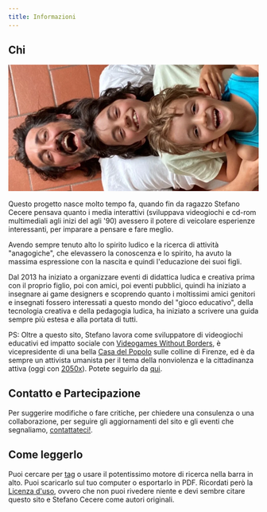 ```yaml
---
title: Informazioni
---
```

## Chi

![](../ludosofia/libro/_img/foto_autori.webp)

Questo progetto nasce molto tempo fa, quando fin da ragazzo Stefano Cecere pensava quanto i media interattivi (sviluppava videogiochi e cd-rom multimediali agli inizi del agli '90) avessero il potere di veicolare esperienze interessanti, per imparare a pensare e fare meglio.  

Avendo sempre tenuto alto lo spirito ludico e la ricerca di attività "anagogiche", che elevassero la conoscenza e lo spirito, ha avuto la massima espressione con la nascita e quindi l'educazione dei suoi figli.

Dal 2013 ha iniziato a organizzare eventi di didattica ludica e creativa prima con il proprio figlio, poi con amici, poi eventi pubblici, quindi ha iniziato a insegnare ai game designers e scoprendo quanto i moltissimi amici genitori e insegnati fossero interessati a questo mondo del "gioco educativo", della tecnologia creativa e della pedagogia ludica, ha iniziato a scrivere una guida sempre più estesa e alla portata di tutti.

PS: Oltre a questo sito, Stefano lavora come sviluppatore di videogiochi educativi ed impatto sociale con [Videogames Without Borders](https://vgwb.org), è vicepresidente di una bella [Casa del Popolo](https://cdp.settignano.org) sulle colline di Firenze, ed è da sempre un attivista umanista per il tema della nonviolenza e la cittadinanza attiva (oggi con [2050x](https://2050x.org)). Potete seguirlo da [qui](https://cecere.xyz).

## Contatto e Partecipazione
Per suggerire modifiche o fare critiche, per chiedere una consulenza o una collaborazione, per seguire gli aggiornamenti del sito e gli eventi che segnaliamo, [contattateci!](contact.md).

## Come leggerlo
Puoi cercare per [tag](../played/tags.md) o usare il potentissimo motore di ricerca nella barra in alto. Puoi scaricarlo sul tuo computer o esportarlo in PDF. Ricordati però la [Licenza d'uso](license.md), ovvero che non puoi rivedere niente e devi sembre citare questo sito e Stefano Cecere come autori originali.
